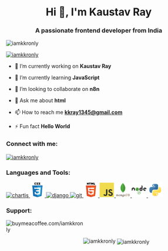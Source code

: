 <h1 align="center">Hi 👋, I'm Kaustav Ray</h1>
<h3 align="center">A passionate frontend developer from India</h3>

<p align="left"> <img src="https://komarev.com/ghpvc/?username=iamkkronly&label=Profile%20views&color=0e75b6&style=flat" alt="iamkkronly" /> </p>

<p align="left"> <a href="https://github.com/ryo-ma/github-profile-trophy"><img src="https://github-profile-trophy.vercel.app/?username=iamkkronly" alt="iamkkronly" /></a> </p>

- 🔭 I’m currently working on **Kaustav Ray**

- 🌱 I’m currently learning **JavaScript**

- 👯 I’m looking to collaborate on **n8n**

- 💬 Ask me about **html**

- 📫 How to reach me **kkray1345@gmail.com**

- ⚡ Fun fact **Hello World**

<h3 align="left">Connect with me:</h3>
<p align="left">
<a href="https://instagram.com/iamkkronly" target="blank"><img align="center" src="https://raw.githubusercontent.com/rahuldkjain/github-profile-readme-generator/master/src/images/icons/Social/instagram.svg" alt="iamkkronly" height="30" width="40" /></a>
</p>

<h3 align="left">Languages and Tools:</h3>
<p align="left"> <a href="https://www.chartjs.org" target="_blank" rel="noreferrer"> <img src="https://www.chartjs.org/media/logo-title.svg" alt="chartjs" width="40" height="40"/> </a> <a href="https://www.w3schools.com/css/" target="_blank" rel="noreferrer"> <img src="https://raw.githubusercontent.com/devicons/devicon/master/icons/css3/css3-original-wordmark.svg" alt="css3" width="40" height="40"/> </a> <a href="https://www.djangoproject.com/" target="_blank" rel="noreferrer"> <img src="https://cdn.worldvectorlogo.com/logos/django.svg" alt="django" width="40" height="40"/> </a> <a href="https://git-scm.com/" target="_blank" rel="noreferrer"> <img src="https://www.vectorlogo.zone/logos/git-scm/git-scm-icon.svg" alt="git" width="40" height="40"/> </a> <a href="https://www.w3.org/html/" target="_blank" rel="noreferrer"> <img src="https://raw.githubusercontent.com/devicons/devicon/master/icons/html5/html5-original-wordmark.svg" alt="html5" width="40" height="40"/> </a> <a href="https://developer.mozilla.org/en-US/docs/Web/JavaScript" target="_blank" rel="noreferrer"> <img src="https://raw.githubusercontent.com/devicons/devicon/master/icons/javascript/javascript-original.svg" alt="javascript" width="40" height="40"/> </a> <a href="https://www.mongodb.com/" target="_blank" rel="noreferrer"> <img src="https://raw.githubusercontent.com/devicons/devicon/master/icons/mongodb/mongodb-original-wordmark.svg" alt="mongodb" width="40" height="40"/> </a> <a href="https://nodejs.org" target="_blank" rel="noreferrer"> <img src="https://raw.githubusercontent.com/devicons/devicon/master/icons/nodejs/nodejs-original-wordmark.svg" alt="nodejs" width="40" height="40"/> </a> <a href="https://www.python.org" target="_blank" rel="noreferrer"> <img src="https://raw.githubusercontent.com/devicons/devicon/master/icons/python/python-original.svg" alt="python" width="40" height="40"/> </a> </p>

<h3 align="left">Support:</h3>
<p><a href="https://www.buymeacoffee.com/buymeacoffee.com/iamkkronly"> <img align="left" src="https://cdn.buymeacoffee.com/buttons/v2/default-yellow.png" height="50" width="210" alt="buymeacoffee.com/iamkkronly" /></a></p><br><br>

<p><img align="left" src="https://github-readme-stats.vercel.app/api/top-langs?username=iamkkronly&show_icons=true&locale=en&layout=compact" alt="iamkkronly" /></p>

<p>&nbsp;<img align="center" src="https://github-readme-stats.vercel.app/api?username=iamkkronly&show_icons=true&locale=en" alt="iamkkronly" /></p>
